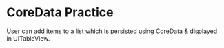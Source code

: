 # CoreData Practice
User can add items to a list which is persisted using CoreData &amp; displayed in UITableView.
